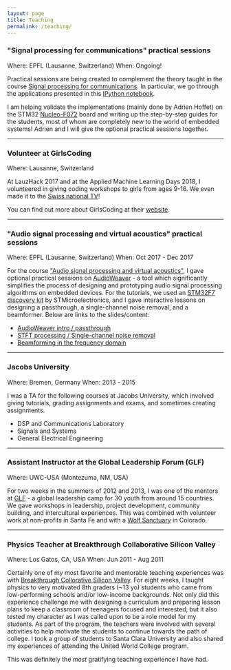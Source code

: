 ```yaml
---
layout: page
title: Teaching
permalink: /teaching/
---
```


### "Signal processing for communications" practical sessions 

Where: EPFL (Lausanne, Switzerland)
When: Ongoing!

Practical sessions are being created to complement the theory taught in the course <a href="http://edu.epfl.ch/coursebook/fr/signal-processing-for-communications-COM-303" target="_blank">Signal processing for communications</a>. In particular, we go through the applications presented in this <a href="https://github.com/prandoni/COM303/blob/master/voice_transformer/voicetrans.ipynb" target="_blank">IPython notebook</a>. 

I am helping validate the implementations (mainly done by Adrien Hoffet) on the STM32 <a href="http://www.st.com/en/evaluation-tools/nucleo-f072rb.html" target="_blank">Nucleo-F072</a> board and writing up the step-by-step guides for the students, most of whom are completely new to the world of embedded systems! Adrien and I will give the optional practical sessions together.

---

### Volunteer at GirlsCoding

Where: Lausanne, Switzerland

At LauzHack 2017 and at the Applied Machine Learning Days 2018, I volunteered in giving coding workshops to girls from ages 9-16. We even made it to the <a href="https://actu.epfl.ch/news/girls-coding-on-rts/" target="_blank">Swiss national TV</a>!

You can find out more about GirlsCoding at their <a href="https://girlscoding.org/" target="_blank">website</a>.

---


### "Audio signal processing and virtual acoustics" practical sessions

Where: EPFL (Lausanne, Switzerland)
When: Oct 2017 - Dec 2017

For the course <a href="http://edu.epfl.ch/coursebook/en/audio-signal-processing-and-virtual-acoustics-COM-415" target="_blank">"Audio signal processing and virtual acoustics"</a>, I gave optional practical sessions on <a href="https://dspconcepts.com/solutions/audio-weaver" target="_blank">AudioWeaver</a> - a tool which significantly simplifies the process of designing and prototyping audio signal processing algorithms on embedded devices. For the tutorials, we used an <a href="http://www.st.com/en/evaluation-tools/32f769idiscovery.html" target="_blank">STM32F7 discovery kit</a> by STMicroelectronics, and I gave interactive lessons on designing a passthrough, a single-channel noise removal, and a beamformer. Below are links to the slides/content:

* <a href="https://drive.google.com/drive/folders/1tKxxhCo-dmA_fHBSpa99EhwWhgBdLI0Y?usp=sharing" target="_blank">AudioWeaver intro / passthrough</a>
* <a href="https://drive.google.com/drive/folders/18sF4oqUtQeWtz_svH6a2cKl0DHXBqmJO?usp=sharing" target="_blank">STFT processing / Single-channel noise removal</a>
* <a href="https://drive.google.com/drive/folders/104ltiqOSFwK7yAaO3GCWKioVLV3f4REY?usp=sharing" target="_blank">Beamforming in the frequency domain</a>

---

### Jacobs University

Where: Bremen, Germany
When: 2013 - 2015

I was a TA for the following courses at Jacobs University, which involved giving tutorials, grading assignments and exams, and sometimes creating assignments.

* DSP and Communications Laboratory
* Signals and Systems
* General Electrical Engineering

---

### Assistant Instructor at the Global Leadership Forum (GLF)

Where: UWC-USA (Montezuma, NM, USA)

For two weeks in the summers of 2012 and 2013, I was one of the mentors at <a href="https://www.uwc-usa.org/page.cfm?p=864" target="_blank">GLF</a> - a global leadership camp for 30 youth from around 15 countries. We gave workshops in leadership, project development, community building, and intercultural experiences. This was combined with volunteer work at non-profits in Santa Fe and with a <a href="http://www.missionwolf.org/" target="_blank">Wolf Sanctuary</a> in Colorado.

---

### Physics Teacher at Breakthrough Collaborative Silicon Valley

Where: Los Gatos, CA, USA
When: Jun 2011 - Aug 2011

Certainly one of my most favorite and memorable teaching experiences was with <a href="http://www.breakthroughsv.org/" target="_blank">Breakthrough Collorative Silicon Valley</a>. For eight weeks, I taught physics to very motivated 8th graders (~13 yo) students who came from low-performing schools and/or low-income backgrounds. Not only did this experience challenge me with designing a curriculum and preparing lesson plans to keep a classroom of teenagers focused and interested, but it also tested my character as I was called upon to be a role model for my students. As part of the program, the teachers were involved with several activities to help motivate the students to continue towards the path of college. I took a group of students to Santa Clara University and also shared my experiences of attending the United World College program.

This was definitely the _most_ gratifying teaching experience I have had.

